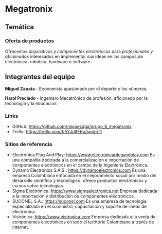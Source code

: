 # Megatronix

## Temática

### Oferta de productos
Ofrecemos *dispositivos y componentes electrónicos* para *profesionales y aficionados* interesados en implementar sus ideas en los campos de electrónica, robótica, hardware o software.

## Integrantes del equipo
**Miguel Zapata** - Economista apasionado por el deporte y los números.

**Harol Preciado** - Ingeniero Mecatrónico de profesión, aficionado por la tecnología y la educación.

### Links
- GitHub: https://github.com/miguezaga/grupo_6_megatronix
- Trello: https://trello.com/b/jYJd8F6o/sprint-1

### Sitios de referencia
- Electrónica Plug And Play: https://www.electronicaplugandplay.com
    Es una compañia dedicada a la comercialización e importación de componentes electrónicos en el campo de la Ingeniería Electrónica.
- Dynamo Electronics S.A.S.: https://dynamoelectronics.com
    Es una empresa Colombiana enfocada en el mejoramiento social por medio del desarrollo científico y tecnológico, ofrece productos electrónicos y cursos sobre tecnologías.
- Sigma Electrónica: https://www.sigmaelectronica.net
    Empresa dedicada a la  importación y distribución de componentes electrónicos.
- SUCONEL S.A.: https://suconel.com
    Es una empresa de tecnología especializada en el suministro, capacitación y soporte de líneas de electrónica.
- Vistrónica: https://www.vistronica.com
    Empresa dedicada a la venta de componentes electrónicos en todo el territorio Colombiano a través de internet.